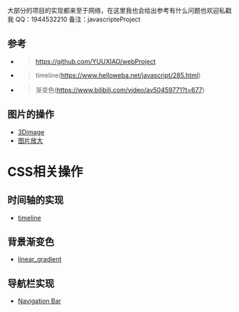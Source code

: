 大部分的项目的实现都来至于网络，在这里我也会给出参考有什么问题也欢迎私戳我
QQ：1944532210 备注：javascripteProject
## 参考
- >https://github.com/YUUXIAO/webProject
- >timeline(https://www.helloweba.net/javascript/285.html)
- >渐变色(https://www.bilibili.com/video/av50459771?t=677)

## 图片的操作
- [3Dimage](https://zpliu1126.github.io/javascripteProject/image/3Dimage/)
- [图片放大](https://zpliu1126.github.io/javascripteProject/image/album/)

# CSS相关操作
## 时间轴的实现
- [timeline](https://zpliu1126.github.io/javascripteProject/timeline/timeline/)
## 背景渐变色
- [linear_gradient](https://zpliu1126.github.io/javascripteProject/css/linear_gradient/)
## 导航栏实现
- [Navigation Bar](https://zpliu1126.github.io/javascripteProject/css/NavigationBar/)
